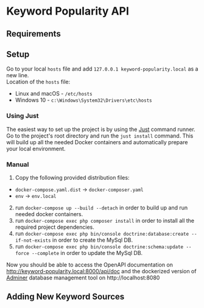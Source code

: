 # Keyword Popularity API

## Requirements

## Setup

  Go to your local `hosts` file and add `127.0.0.1 keyword-popularity.local` as a new line.  
  Location of the `hosts` file:  
  * Linux and macOS - `/etc/hosts`  
  * Windows 10 - `c:\Windows\System32\Drivers\etc\hosts`  

### Using Just

  The easiest way to set up the project is by using the [Just](https://github.com/casey/just) command runner.
  Go to the project's root directory and run the `just install` command. This will build up all the needed Docker containers and automatically prepare your local environment.  

### Manual 

  1. Copy the following provided distribution files:  
  * `docker-compose.yaml.dist` -> `docker-composer.yaml`  
  * `env` -> `env.local`
  2. run `docker-compose up --build --detach` in order to build up and run needed docker containers.
  3. run `docker-compose exec php composer install` in order to install all the required project dependencies.
  4. run `docker-compose exec php bin/console doctrine:database:create --if-not-exists` in order to create the MySql DB.
  5. run `docker-compose exec php bin/console doctrine:schema:update --force --complete` in order to update the MySql DB.
    

Now you should be able to access the OpenAPI documentation on http://keyword-popularity.local:8000/api/doc and the
dockerized version of [Adminer](https://www.adminer.org/) database management tool on http://localhost:8080  

## Adding New Keyword Sources
